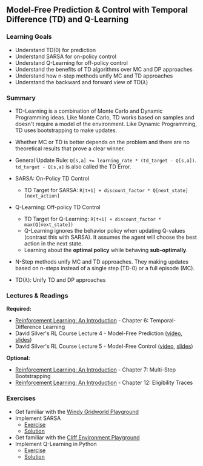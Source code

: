 ## Model-Free Prediction & Control with Temporal Difference (TD) and Q-Learning


### Learning Goals

- Understand TD(0) for prediction
- Understand SARSA for on-policy control
- Understand Q-Learning for off-policy control
- Understand the benefits of TD algorithms over MC and DP approaches
- Understand how n-step methods unify MC and TD approaches
- Understand the backward and forward view of TD($\lambda$)


### Summary

- TD-Learning is a combination of Monte Carlo and Dynamic Programming ideas. Like Monte Carlo, TD works based on samples and doesn't require a model of the environment. Like Dynamic Programming, TD uses bootstrapping to make updates.
- Whether MC or TD is better depends on the problem and there are no theoretical results that prove a clear winner.
- General Update Rule: `Q[s,a] += learning_rate * (td_target - Q[s,a])`. `td_target - Q[s,a]` is also called the TD Error.
- SARSA: On-Policy TD Control
  - TD Target for SARSA: `R[t+1] + discount_factor * Q[next_state][next_action]`
- Q-Learning: Off-policy TD Control
  - TD Target for Q-Learning: `R[t+1] + discount_factor * max(Q[next_state])`
  - Q-Learning ignores the behavior policy when updating Q-values (contrast this with SARSA). It assumes the agent will choose the best action in the next state.
  - Learning about the **optimal policy** while behaving **sub-optimally**.

- N-Step methods unify MC and TD approaches. They making updates based on n-steps instead of a single step (TD-0) or a full episode (MC).
- TD($\lambda$): Unify TD and DP approaches


### Lectures & Readings

**Required:**

- [Reinforcement Learning: An Introduction](http://incompleteideas.net/book/RLbook2018.pdf) - Chapter 6: Temporal-Difference Learning
- David Silver's RL Course Lecture 4 - Model-Free Prediction ([video](https://www.youtube.com/watch?v=PnHCvfgC_ZA), [slides](http://www0.cs.ucl.ac.uk/staff/d.silver/web/Teaching_files/MC-TD.pdf))
- David Silver's RL Course Lecture 5 - Model-Free Control ([video](https://www.youtube.com/watch?v=0g4j2k_Ggc4), [slides](http://www0.cs.ucl.ac.uk/staff/d.silver/web/Teaching_files/control.pdf))

**Optional:**

- [Reinforcement Learning: An Introduction](http://incompleteideas.net/book/RLbook2018.pdf) - Chapter 7: Multi-Step Bootstrapping
- [Reinforcement Learning: An Introduction](http://incompleteideas.net/book/RLbook2018.pdf) - Chapter 12: Eligibility Traces


### Exercises

- Get familiar with the [Windy Gridworld Playground](Windy%20Gridworld%20Playground.ipynb)
- Implement SARSA
  - [Exercise](SARSA.ipynb)
  - [Solution](SARSA%20Solution.ipynb)
- Get familiar with the [Cliff Environment Playground](Cliff%20Environment%20Playground.ipynb)
- Implement Q-Learning in Python
  - [Exercise](Q-Learning.ipynb)
  - [Solution](Q-Learning%20Solution.ipynb)
